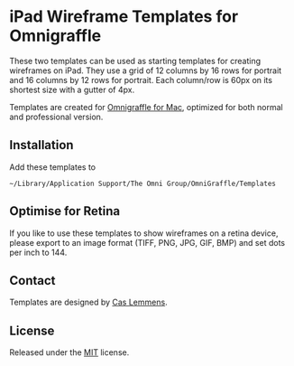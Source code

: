 # iPad Wireframe Templates for Omnigraffle

These two templates can be used as starting templates for creating wireframes on iPad. They use a grid of 12 columns by 16 rows for portrait and 16 columns by 12 rows for portrait. Each column/row is 60px on its shortest size with a gutter of 4px.

Templates are created for [Omnigraffle for Mac](http://www.omnigroup.com/products/omnigraffle/), optimized for both normal and professional version.

## Installation

Add these templates to

    ~/Library/Application Support/The Omni Group/OmniGraffle/Templates

## Optimise for Retina

If you like to use these templates to show wireframes on a retina device, please export to an image format (TIFF, PNG, JPG, GIF, BMP) and set dots per inch to 144.

## Contact

Templates are designed by [Cas Lemmens](http://cas.lemmens.me). 

## License

Released under the [MIT](http://opensource.org/licenses/MIT) license.
